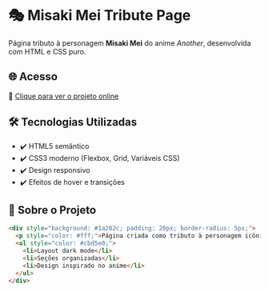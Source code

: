 # 🎭 Misaki Mei Tribute Page


Página tributo à personagem **Misaki Mei** do anime *Another*, desenvolvida com HTML e CSS puro.

## 🌐 Acesso
🔗 [Clique para ver o projeto online](https://fabricio076.github.io/projects/misaki-mei/misaki.html)

## 🛠 Tecnologias Utilizadas
- ✔️ HTML5 semântico
- ✔️ CSS3 moderno (Flexbox, Grid, Variáveis CSS)
- ✔️ Design responsivo
- ✔️ Efeitos de hover e transições


## 📌 Sobre o Projeto
```html
<div style="background: #1a202c; padding: 20px; border-radius: 5px;">
  <p style="color: #fff;">Página criada como tributo à personagem icônica do anime Another, destacando:</p>
  <ul style="color: #cbd5e0;">
    <li>Layout dark mode</li>
    <li>Seções organizadas</li>
    <li>Design inspirado no anime</li>
  </ul>
</div>
